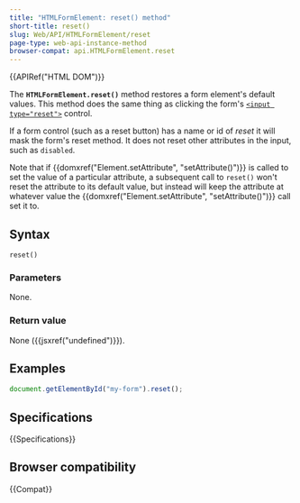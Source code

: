 ```yaml
---
title: "HTMLFormElement: reset() method"
short-title: reset()
slug: Web/API/HTMLFormElement/reset
page-type: web-api-instance-method
browser-compat: api.HTMLFormElement.reset
---
```


{{APIRef("HTML DOM")}}

The **`HTMLFormElement.reset()`** method restores a form
element's default values. This method does the same thing as clicking the form's
[`<input type="reset">`](/en-US/docs/Web/HTML/Element/input/reset) control.

If a form control (such as a reset button) has a name or id of _reset_ it will
mask the form's reset method. It does not reset other attributes in the input, such as
`disabled`.

Note that if {{domxref("Element.setAttribute", "setAttribute()")}} is called to set
the value of a particular attribute, a subsequent call to `reset()` won't
reset the attribute to its default value, but instead will keep the attribute at
whatever value the {{domxref("Element.setAttribute", "setAttribute()")}} call set it to.

## Syntax

```js-nolint
reset()
```

### Parameters

None.

### Return value

None ({{jsxref("undefined")}}).

## Examples

```js
document.getElementById("my-form").reset();
```

## Specifications

{{Specifications}}

## Browser compatibility

{{Compat}}
